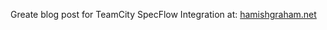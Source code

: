 Greate blog post for TeamCity SpecFlow Integration at: [hamishgraham.net](http://www.hamishgraham.net/post/TeamCity-SpecFlow-Integration.aspx)